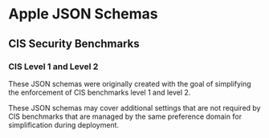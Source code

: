 # Apple JSON Schemas
## CIS Security Benchmarks 
### CIS Level 1 and Level 2

These JSON schemas were originally created with the goal of simplifying the enforcement of CIS benchmarks level 1 and level 2.

These JSON schemas may cover additional settings that are not required by CIS benchmarks that are managed by the same preference domain for simplification during deployment.

